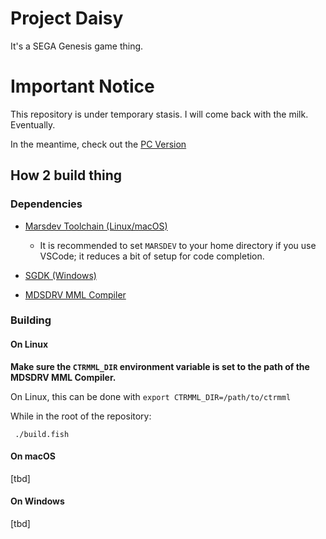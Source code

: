 Project Daisy
=============

It's a SEGA Genesis game thing.

# Important Notice

This repository is under temporary stasis. I will come back with the milk. Eventually.

In the meantime, check out the [PC Version](https://github.com/TheWindowsPro98/project-daisy-pc)

## How 2 build thing

### Dependencies

- [Marsdev Toolchain (Linux/macOS)](https://github.com/andwn/marsdev)

    - It is recommended to set `MARSDEV` to your home directory if you use VSCode; it reduces a bit of setup for code completion.

- [SGDK (Windows)](https://github.com/Stephane-D/SGDK)

- [MDSDRV MML Compiler](https://github.com/superctr/ctrmml)

### Building

#### On Linux

**Make sure the `CTRMML_DIR` environment variable is set to the path of the MDSDRV MML Compiler.**

On Linux, this can be done with `export CTRMML_DIR=/path/to/ctrmml`

While in the root of the repository:

     ./build.fish

#### On macOS

[tbd]

#### On Windows

[tbd]
